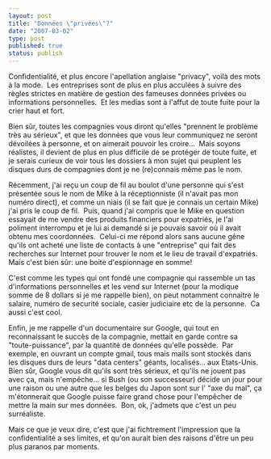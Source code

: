 ```yaml
---
layout: post
title: "Données \"privées\"?"
date: "2007-03-02"
type: post
published: true
status: publish
---
```


Confidentialité, et plus encore l'apellation anglaise "privacy", voilà des mots à la mode.  Les entreprises sont de plus en plus acculées à suivre des règles strictes en matière de gestion des fameuses données privées ou informations personnelles.  Et les medias sont à l'affut de toute fuite pour la crier haut et fort.

Bien sûr, toutes les compagnies vous diront qu'elles "prennent le problème très au sérieux", et que les données que vous leur communiquez ne seront dévoilées à personne, et on aimerait pouvoir les croire...  Mais soyons réalistes, il devient de plus en plus difficile de se protéger de toute fuite, et je serais curieux de voir tous les dossiers à mon sujet qui peuplent les disques durs de compagnies dont je ne (re)connais même pas le nom.

Récemment, j'ai reçu un coup de fil au boulot d'une personne qui s'est présentée sous le nom de Mike à la réceptionniste (il n'avait pas mon numéro direct), et comme un niais (il se fait que je connais un certain Mike) j'ai pris le coup de fil.  Puis, quand j'ai compris que le Mike en question essayait de me vendre des produits financiers pour expatriés, je l'ai poliment interrompu et je lui ai demandé si je pouvais savoir où il avait obtenu mes coordonnées.  Celui-ci me répond alors sans aucune gêne qu'ils ont acheté une liste de contacts à une "entreprise" qui fait des recherches sur Internet pour trouver le nom et le lieu de travail d'expatriés.  Mais c'est bien sûr: une boite d'espionnage en somme!

C'est comme les types qui ont fondé une compagnie qui rassemble un tas d'informations personnelles et les vend sur Internet (pour la modique somme de 8 dollars si je me rappelle bien), on peut notamment connaitre le salaire, numéro de securité sociale, casier judiciaire etc de la personne.  Ca aussi c'est cool.

Enfin, je me rappelle d'un documentaire sur Google, qui tout en reconnaissant le succès de la compagnie, mettait en garde contre sa "toute-puissance", par la quantité de données qu'elle possède.  Par exemple, en ouvrant un compte gmail, tous mais mails sont stockés dans les disques durs de leurs "data centers" géants, localisés... aux Etats-Unis.  Bien sûr, Google vous dit qu'ils sont très sérieux, et qu'ils ne jouent pas avec ça, mais n'empêche... si Bush (ou son successeur) décide un jour pour une raison ou une autre que les belges du Japon sont sur l' "axe du mal", ça m'étonnerait que Google puisse faire grand chose pour l'empêcher de mettre la main sur mes données.  Bon, ok, j'admets que c'est un peu surréaliste.

Mais ce que je veux dire, c'est que j'ai fichtrement l'impression que la confidentialité a ses limites, et qu'on aurait bien des raisons d'être un peu plus paranos par moments.
